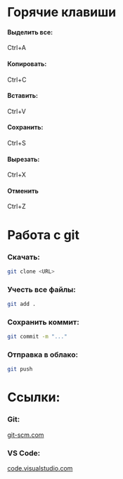 # Горячие клавиши
#### Выделить все:
Ctrl+A
#### Копировать:
Ctrl+C
#### Вставить:
Ctrl+V
#### Сохранить:
Ctrl+S
#### Вырезать:
Ctrl+X
#### Отменить
Ctrl+Z
# Работа с git
### Скачать:
```bash
git clone <URL>
```
### Учесть все файлы:
```bash
git add .
```
### Сохранить коммит:
```bash 
git commit -m "..."
```
### Отправка в облако:
```bash
git push
```

# Ссылки:
### Git:
[git-scm.com](https://git-scm.com/)
### VS Code:
[code.visualstudio.com](https://code.visualstudio.com/)
